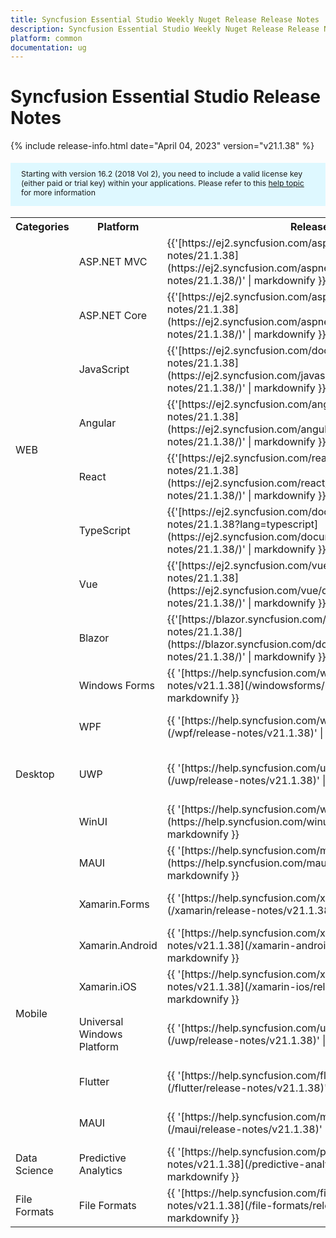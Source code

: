 ```yaml
---
title: Syncfusion Essential Studio Weekly Nuget Release Release Notes  
description: Syncfusion Essential Studio Weekly Nuget Release Release Notes  
platform: common
documentation: ug
---
```


# Syncfusion Essential Studio  Release Notes  

{% include release-info.html date="April 04, 2023"   version="v21.1.38" %} 

<style>
#license {
    font-size: .88em!important;
margin-top: 1.5em;     margin-bottom: 1.5em;
    background-color: #def8ff;
    padding: 10px 17px 14px;
}
</style>

<div id="license">
Starting with version 16.2 (2018 Vol 2), you need to include a valid license key (either paid or trial key) within your applications. 
Please refer to this <a href="/common/essential-studio/licensing/license-key">help topic</a> for more information 
</div>



<table>
<tr>
<th>
Categories</th><th>
Platform</th><th>
Release Notes</th><th>
Read Me</th></tr>
<tr>
<td rowspan="8">
WEB 
</td>
<td>
ASP.NET MVC
</td>
<td>{{'[https://ej2.syncfusion.com/aspnetmvc/documentation/release-notes/21.1.38](https://ej2.syncfusion.com/aspnetmvc/documentation/release-notes/21.1.38/)' | markdownify }}
</td>
<td>{{'[http://files2.syncfusion.com/Installs/v21.1.38/ReadMe/web/ASPMVC.html](http://files2.syncfusion.com/Installs/v21.1.38/ReadMe/web/ASPMVC.html)' | markdownify }}
</td>
</tr>
<tr>
<td>
ASP.NET Core	
</td>
<td>{{'[https://ej2.syncfusion.com/aspnetcore/documentation/release-notes/21.1.38](https://ej2.syncfusion.com/aspnetcore/documentation/release-notes/21.1.38/)' | markdownify }}
</td>
<td>{{'[http://files2.syncfusion.com/Installs/v21.1.38/ReadMe/web/ASPNETCORE.html](http://files2.syncfusion.com/Installs/v21.1.38/ReadMe/web/ASPNETCORE.html)' | markdownify }}
</td>
</tr>
<tr>
<td>
JavaScript
</td>
<td>{{'[https://ej2.syncfusion.com/documentation/release-notes/21.1.38](https://ej2.syncfusion.com/javascript/documentation/release-notes/21.1.38/)' | markdownify }}
</td>
<td>{{'[http://files2.syncfusion.com/Installs/v21.1.38/ReadMe/web/JavaScript.html](http://files2.syncfusion.com/Installs/v21.1.38/ReadMe/web/JavaScript.html)' | markdownify }}
</td>
</tr>
<tr>
<td>
Angular
</td>
<td>{{'[https://ej2.syncfusion.com/angular/documentation/release-notes/21.1.38](https://ej2.syncfusion.com/angular/documentation/release-notes/21.1.38/)' | markdownify }}
</td>
<td>{{'[http://files2.syncfusion.com/Installs/v21.1.38/ReadMe/web/Angular.html](http://files2.syncfusion.com/Installs/v21.1.38/ReadMe/web/Angular.html)' | markdownify }}
</td>
</tr>
<tr>
<td>
React
</td>
<td>{{'[https://ej2.syncfusion.com/react/documentation/release-notes/21.1.38](https://ej2.syncfusion.com/react/documentation/release-notes/21.1.38/)' | markdownify }}
</td>
<td>{{'[http://files2.syncfusion.com/Installs/v21.1.38/ReadMe/web/React.html](http://files2.syncfusion.com/Installs/v21.1.38/ReadMe/web/React.html)' | markdownify }}
</td>
</tr>
<tr>
<td>
TypeScript
</td>
<td>{{'[https://ej2.syncfusion.com/documentation/release-notes/21.1.38?lang=typescript](https://ej2.syncfusion.com/documentation/release-notes/21.1.38/)' | markdownify }}
</td>
<td>{{'[http://files2.syncfusion.com/Installs/v21.1.38/ReadMe/web/TypeScript.html](http://files2.syncfusion.com/Installs/v21.1.38/ReadMe/web/TypeScript.html)' | markdownify }}
</td>
</tr>
<tr>
<td>
Vue
</td>
<td>{{'[https://ej2.syncfusion.com/vue/documentation/release-notes/21.1.38](https://ej2.syncfusion.com/vue/documentation/release-notes/21.1.38/)' | markdownify }}
</td>
<td>{{'[http://files2.syncfusion.com/Installs/v21.1.38/ReadMe/web/Vue.html](http://files2.syncfusion.com/Installs/v21.1.38/ReadMe/web/Vue.html)' | markdownify }}
</td>
</tr>
<tr>
<td>
Blazor
</td>
<td>{{'[https://blazor.syncfusion.com/documentation/release-notes/21.1.38/](https://blazor.syncfusion.com/documentation/release-notes/21.1.38/)' | markdownify }}
</td>
<td>{{'[http://files2.syncfusion.com/Installs/v21.1.38/ReadMe/web/Blazor.html](http://files2.syncfusion.com/Installs/v21.1.38/ReadMe/web/Blazor.html)' | markdownify }}
</td>
</tr>
<tr>
<td rowspan="5">
Desktop
</td>
<td>
Windows Forms
</td>
<td>{{ '[https://help.syncfusion.com/windowsforms/release-notes/v21.1.38](/windowsforms/release-notes/v21.1.38)' | markdownify }}
</td>
<td>{{ '[http://files2.syncfusion.com/Installs/v21.1.38/ReadMe/WindowsForms.html](http://files2.syncfusion.com/Installs/v21.1.38/ReadMe/WindowsForms.html)' | markdownify }}
</td>
</tr>
<tr>
<td>
WPF
</td>
<td>{{ '[https://help.syncfusion.com/wpf/release-notes/v21.1.38](/wpf/release-notes/v21.1.38)' | markdownify }}
</td>
<td>{{ '[http://files2.syncfusion.com/Installs/v21.1.38/ReadMe/WPF.html](http://files2.syncfusion.com/Installs/v21.1.38/ReadMe/WPF.html)' | markdownify }}
</td>
</tr>
<tr>
<td>
UWP
</td>
<td>{{ '[https://help.syncfusion.com/uwp/release-notes/v21.1.38](/uwp/release-notes/v21.1.38)' | markdownify }}
</td>
<td>{{ '[http://files2.syncfusion.com/Installs/v21.1.38/ReadMe/UniversalWindows.html](http://files2.syncfusion.com/Installs/v21.1.38/ReadMe/UniversalWindows.html)' | markdownify }}
</td>
</tr>
<tr>
<td>
WinUI
</td>
<td>{{ '[https://help.syncfusion.com/winui/release-notes/v21.1.38](https://help.syncfusion.com/winui/release-notes/v21.1.38)' | markdownify }}
</td>
<td>{{ '[http://files2.syncfusion.com/Installs/v21.1.38/ReadMe/WinUI.html](http://files2.syncfusion.com/Installs/v21.1.38/ReadMe/WinUI.html)' | markdownify }}
</td>
</tr>
<tr>
<td>
MAUI
</td>
<td>{{ '[https://help.syncfusion.com/maui/release-notes/v21.1.38](https://help.syncfusion.com/maui/release-notes/v21.1.38)' | markdownify }}
</td>
<td>{{ '[http://files2.syncfusion.com/Installs/v21.1.38/ReadMe/.NETMAUI.html](http://files2.syncfusion.com/Installs/v21.1.38/ReadMe/.NETMAUI.html)' | markdownify }}
</td>
</tr>
<tr>
<td rowspan="6">
Mobile
</td>
<td>
Xamarin.Forms
</td>
<td>{{ '[https://help.syncfusion.com/xamarin/release-notes/v21.1.38](/xamarin/release-notes/v21.1.38)' | markdownify }}
</td>
<td>{{ '[http://files2.syncfusion.com/Installs/v21.1.38/ReadMe/Xamarin_Forms.html](http://files2.syncfusion.com/Installs/v21.1.38/ReadMe/Xamarin_Forms.html)' | markdownify }}
</td>
</tr>
<tr>
<td>
Xamarin.Android
</td>
<td>{{ '[https://help.syncfusion.com/xamarin-android/release-notes/v21.1.38](/xamarin-android/release-notes/v21.1.38)' | markdownify }}
</td>
<td>{{ '[http://files2.syncfusion.com/Installs/v21.1.38/ReadMe/Xamarin_Forms.html](http://files2.syncfusion.com/Installs/v21.1.38/ReadMe/Xamarin_Forms.html)' | markdownify }}
</td>
</tr>
<tr>
<td>
Xamarin.iOS
</td>
<td>{{ '[https://help.syncfusion.com/xamarin-ios/release-notes/v21.1.38](/xamarin-ios/release-notes/v21.1.38)' | markdownify }}
</td>
<td>{{ '[http://files2.syncfusion.com/Installs/v21.1.38/ReadMe/Xamarin_Forms.html](http://files2.syncfusion.com/Installs/v21.1.38/ReadMe/Xamarin_Forms.html)' | markdownify }}
</td>
</tr>
<tr>
<td>
Universal Windows Platform
</td>
<td>{{ '[https://help.syncfusion.com/uwp/release-notes/v21.1.38](/uwp/release-notes/v21.1.38)' | markdownify }}
</td>
<td>{{ '[http://files2.syncfusion.com/Installs/v21.1.38/ReadMe/UniversalWindows.html](http://files2.syncfusion.com/Installs/v21.1.38/ReadMe/UniversalWindows.html)' | markdownify }}
</td>
</tr>
<tr>
<td>
Flutter
</td>
<td>{{ '[https://help.syncfusion.com/flutter/release-notes/v21.1.38](/flutter/release-notes/v21.1.38)' | markdownify }}
</td>
<td>{{ '[http://files2.syncfusion.com/Installs/v21.1.38/ReadMe/Flutter.html](http://files2.syncfusion.com/Installs/v21.1.38/ReadMe/Flutter.html)' | markdownify }}
</td>
</tr>
<tr>
<td>
MAUI
</td>
<td>{{ '[https://help.syncfusion.com/maui/release-notes/v21.1.38](/maui/release-notes/v21.1.38)' | markdownify }}
</td>
<td>{{ '[http://files2.syncfusion.com/Installs/v21.1.38/ReadMe/.NETMAUI.html](http://files2.syncfusion.com/Installs/v21.1.38/ReadMe/.NETMAUI.html)' | markdownify }}
</td>
</tr>



<tr>
<td>
Data Science
</td>
<td>
Predictive Analytics
</td>
<td>{{ '[https://help.syncfusion.com/predictive-analytics/release-notes/v21.1.38](/predictive-analytics/release-notes/v21.1.38)' | markdownify }}
</td>
<td>
</td>
</tr>
<tr>
<td>
File Formats
</td>
<td>
File Formats
</td>
<td>{{ '[https://help.syncfusion.com/file-formats/release-notes/v21.1.38](/file-formats/release-notes/v21.1.38)' | markdownify }}
</td>
<td>
</td>
</tr>
</table>